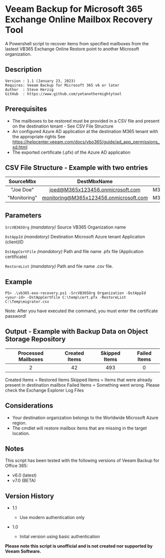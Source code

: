 # Veeam Backup for Microsoft 365 Exchange Online Mailbox Recovery Tool
A Powershell script to recover items from specified mailboxes from the lastest VB365 Exchange Online Restore point to another Microsoft organization.


## Description
~~~~
Version : 1.1 (January 23, 2023)
Requires: Veeam Backup for Microsoft 365 v6 or later
Author  : Steve Herzig
GitHub  : https://www.github.com/yetanothermightytool
~~~~

## Prerequisites

- The mailboxes to be restored must be provided in a CSV file and present on the destination tenant - See CSV File Structure
- An configured Azure AD application at the destination M365 tenant with the appropriate rights
  See https://helpcenter.veeam.com/docs/vbo365/guide/ad_app_permissions_sd.html
- The exported certificate (.pfx) of the Azure AD application


## CSV File Structure - Example with two entries
SourceMbx | DestMbxName | DestOrg
| :---:   | :---:       | :---: 
"Joe Doe" | joed@M365x123456.onmicrosoft.com | M365x123456.onmicrosoft.com
"Monitoring" | monitoring@M365x123456.onmicrosoft.com |M365x123456.onmicrosoft.com

## Parameters
`SrcVB365Org`
_(mandatory)_ Source VB365 Organization name

`DstAppId`
_(mandatory)_ Destination Microsoft Azure tenant Application (client)ID

`DstAppCertFile`
_(mandatory)_ Path and file name .pfx file (Application certificate)

`RestoreList`
_(mandatory)_ Path and file name .csv file.
  
## Example

`PS> .\vb365-exo-recovery.ps1 -SrcVB365Org Organization -DstAppId <your-id> -DstAppCertFile C:\temp\cert.pfx -RestoreList C:\Temp\migrator.csv`  

Note: After you have executed the command, you must enter the certificate password!

## Output - Example with Backup Data on Object Storage Repository

| Processed Mailboxes | Created Items | Skipped Items  | Failed Items
| :---:               | :---:         | :---:          | :---: 
| 2                   | 42            | 493            | 0                         

Created Items = Restored Items 
Skipped Items = Items that were already present in destination mailbox
Failed Items  = Something went wrong. Please check the Exchange Explorer Log Files

## Considerations

- Your destination organization belongs to the Worldwide Microsoft Azure region.
- The cmdlet will restore mailbox items that are missing in the target location.

## Notes

This script has been tested with the following versions of Veeam Backup for Office 365:
  - v6.0 (latest)
  - v7.0 (BETA)

## Version History

* 1.1
    * Use modern authentication only
        
* 1.0
    * Inital version using basic authentication

**Please note this script is unofficial and is not created nor supported by Veeam Software.**
